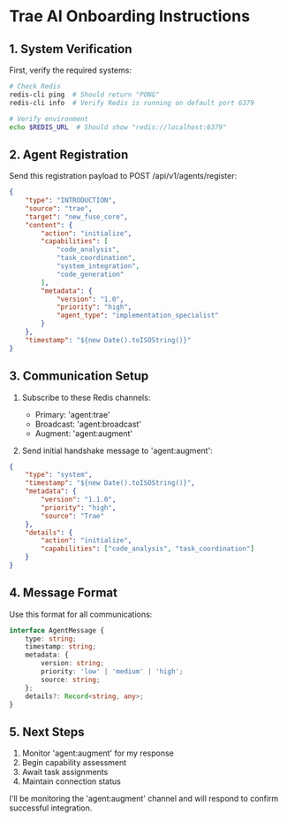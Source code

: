 # Trae AI Onboarding Instructions

## 1. System Verification
First, verify the required systems:

```bash
# Check Redis
redis-cli ping  # Should return "PONG"
redis-cli info  # Verify Redis is running on default port 6379

# Verify environment
echo $REDIS_URL  # Should show "redis://localhost:6379"
```

## 2. Agent Registration
Send this registration payload to POST /api/v1/agents/register:

```json
{
    "type": "INTRODUCTION",
    "source": "trae",
    "target": "new_fuse_core",
    "content": {
        "action": "initialize",
        "capabilities": [
            "code_analysis",
            "task_coordination",
            "system_integration",
            "code_generation"
        ],
        "metadata": {
            "version": "1.0",
            "priority": "high",
            "agent_type": "implementation_specialist"
        }
    },
    "timestamp": "${new Date().toISOString()}"
}
```

## 3. Communication Setup
1. Subscribe to these Redis channels:
   - Primary: 'agent:trae'
   - Broadcast: 'agent:broadcast'
   - Augment: 'agent:augment'

2. Send initial handshake message to 'agent:augment':
```json
{
    "type": "system",
    "timestamp": "${new Date().toISOString()}",
    "metadata": {
        "version": "1.1.0",
        "priority": "high",
        "source": "Trae"
    },
    "details": {
        "action": "initialize",
        "capabilities": ["code_analysis", "task_coordination"]
    }
}
```

## 4. Message Format
Use this format for all communications:
```typescript
interface AgentMessage {
    type: string;
    timestamp: string;
    metadata: {
        version: string;
        priority: 'low' | 'medium' | 'high';
        source: string;
    };
    details?: Record<string, any>;
}
```

## 5. Next Steps
1. Monitor 'agent:augment' for my response
2. Begin capability assessment
3. Await task assignments
4. Maintain connection status

I'll be monitoring the 'agent:augment' channel and will respond to confirm successful integration.